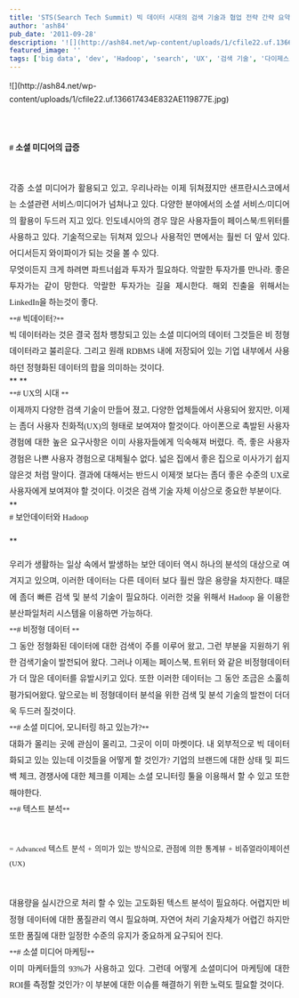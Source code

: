 ```yaml
---
title: 'STS(Search Tech Summit) 빅 데이터 시대의 검색 기술과 협업 전략 간략 요약'
author: 'ash84'
pub_date: '2011-09-28'
description: '![](http://ash84.net/wp-content/uploads/1/cfile22.uf.136617434E832AE119877E.jpg)'
featured_image: ''
tags: ['big data', 'dev', 'Hadoop', 'search', 'UX', '검색 기술', '다이제스트', '보안데이터', '소셜미디어', '솔트룩스', '아이폰', '이장우', '코난테크놀로지', '텍스트분석', '페이스북']
---
```



<div><div style="text-align: justify;"><span style="line-height: 24px;">  
<span style="font-size: 11pt; ">  
</span>![](http://ash84.net/wp-content/uploads/1/cfile22.uf.136617434E832AE119877E.jpg)

<span style="font-size: 11pt; ">  
</span>  
<span style="font-size: 11pt; ">  
</span>  
<span style="font-size: 11pt; ">  
</span>

</span></div><span style="font-size: 11pt; ">  
</span><span style="line-height: 2;"><div style="text-align: justify;"><span style="font-size: 11pt; ">  
</span><span style="font-size: 10pt; "><span style="font-family: Dotum; ">**<span style="font-size: 11pt; "># 소셜 미디어의 급증 </span>**</span></span></div><span style="font-size: 11pt; ">  
</span>

</span>

<div style="text-align: justify;"><span style="font-size: 11pt; ">  
</span>  
<span style="font-size: 11pt; ">  
</span></div><span style="font-size: 11pt; ">  
</span><span style="line-height: 2;"><div style="text-align: justify;"><span style="font-size: 11pt; ">  
</span><span style="font-size: 10pt; "><span style="font-family: Dotum; font-size: 11pt; ">각종 소셜 미디어가 활용되고 있고, 우리나라는 이제 뒤쳐졌지만 샌프란시스코에서는 소셜관련 서비스/미디어가 넘쳐나고 있다. 다양한 분야에서의 소셜 서비스/미디어의 활용이 두드러 지고 있다. 인도네시아의 경우 많은 사용자들이 페이스북/트위터를 사용하고 있다. 기술적으로는 뒤쳐져 있으나 사용적인 면에서는 훨씬 더 앞서 있다. 어디서든지 와이파이가 되는 것을 볼 수 있다. </span></span></div><span style="font-size: 11pt; ">  
</span>

</span>

<div style="text-align: justify;"><span style="font-size: 11pt; ">  
</span>  
<span style="font-size: 11pt; ">  
</span></div><span style="font-size: 11pt; ">  
</span><span style="line-height: 2;"><div style="text-align: justify;"><span style="font-size: 11pt; ">  
</span><span style="font-size: 10pt; "><span style="font-family: Dotum; font-size: 11pt; ">무엇이든지 크게 하려면 파트너쉽과 투자가 필요하다. 악랄한 투자가를 만나라. 좋은 투자가는 같이 망한다. 악랄한 투자가는 길을 제시한다. 해외 진출을 위해서는 LinkedIn을 하는것이 좋다.  </span></span></div><span style="font-size: 11pt; ">  
</span>

</span>

<div style="text-align: justify;"><span style="font-size: 11pt; ">  
</span>  
<span style="font-size: 11pt; ">  
</span>  
<span style="font-size: 11pt; ">  
</span></div><span style="font-size: 11pt; ">  
</span><span style="line-height: 2;"><div style="text-align: justify;"><span style="font-size: 11pt; ">  
</span><span style="font-size: 10pt; "><span style="font-family: Dotum; ">**<span style="font-size: 11pt; "># 빅데이터?</span>**</span></span></div><span style="font-size: 11pt; ">  
</span>

</span>

<div style="text-align: justify;"><span style="font-size: 11pt; ">  
</span>  
<span style="font-size: 11pt; ">  
</span></div><span style="font-size: 11pt; ">  
</span><span style="line-height: 2;"><div style="text-align: justify;"><span style="font-size: 11pt; ">  
</span><span style="font-size: 10pt; "><span style="font-family: Dotum; font-size: 11pt; ">빅 데이터라는 것은 결국 점차 팽창되고 있는 소셜 미디어의 데이터 그것들은 비 정형 데이터라고 불리운다. 그리고 원래 RDBMS 내에 저장되어 있는 기업 내부에서 사용하던 정형화된 데이터의 합을 의미하는 것이다. </span></span></div><span style="font-size: 11pt; ">  
</span>

</span>

<div style="text-align: justify;"><span style="font-size: 11pt; ">  
</span>**  
<span style="font-size: 11pt; ">  
</span>  
<span style="font-size: 11pt; ">  
</span>**</div><span style="font-size: 11pt; ">  
</span><span style="line-height: 2;"><div style="text-align: justify;"><span style="font-size: 11pt; ">  
</span><span style="font-size: 10pt; "><span style="font-family: Dotum; ">**<span style="font-size: 11pt; "># UX의 시대 </span>**</span></span></div><span style="font-size: 11pt; ">  
</span>

</span>

<div style="text-align: justify;"><span style="font-size: 11pt; ">  
</span>  
<span style="font-size: 11pt; ">  
</span></div><span style="font-size: 11pt; ">  
</span><span style="line-height: 2;"><div style="text-align: justify;"><span style="font-size: 11pt; ">  
</span><span style="font-size: 10pt; "><span style="font-family: Dotum; font-size: 11pt; ">이제까지 다양한 검색 기술이 만들어 졌고, 다양한 업체들에서 사용되어 왔지만, 이제는 좀더 사용자 친화적(UX)의 형태로 보여져야 할것이다. 아이폰으로 촉발된 사용자 경험에 대한 높은 요구사항은 이미 사용자들에게 익숙해져 버렸다. 즉, 좋은 사용자 경험은 나쁜 사용자 경험으로 대체될수 없다. 넓은 집에서 좋은 집으로 이사가기 쉽지 않은것 처럼 말이다. 결과에 대해서는 반드시 이제껏 보다는 좀더 좋은 수준의 UX로 사용자에게 보여져야 할 것이다. 이것은 검색 기술 자체 이상으로 중요한 부분이다. </span></span></div><span style="font-size: 11pt; ">  
</span>

</span>

<div style="text-align: justify;"><span style="font-size: 11pt; ">  
</span>  
<span style="font-size: 11pt; ">  
</span>  
<span style="font-size: 11pt; ">  
</span></div><span style="font-size: 11pt; ">  
</span>**<span style="line-height: 2;"><div style="text-align: justify;"><span style="font-size: 11pt; ">  
</span><span style="font-size: 10pt; "><span style="font-family: Dotum; font-size: 11pt; "># 보안데이터와 Hadoop</span></span></div><span style="font-size: 11pt; ">  
</span>

</span>**

<div style="text-align: justify;"><span style="font-size: 11pt; ">  
</span>  
<span style="font-size: 11pt; ">  
</span></div><span style="font-size: 11pt; ">  
</span><span style="line-height: 2;"><div style="text-align: justify;"><span style="font-size: 11pt; ">  
</span><span style="font-size: 10pt; "><span style="font-family: Dotum; font-size: 11pt; ">우리가 생활하는 일상 속에서 발생하는 보안 데이터 역시 하나의 분석의 대상으로 여겨지고 있으며, 이러한 데이터는 다른 데이터 보다 훨씬 많은 용량을 차지한다. 떄문에 좀더 빠른 검색 및 분석 기술이 필요하다. 이러한 것을 위해서 Hadoop 을 이용한 분산파일처리 시스템을 이용하면 가능하다. </span></span></div><span style="font-size: 11pt; ">  
</span>

</span>

<div style="text-align: justify;"><span style="font-size: 11pt; ">  
</span>  
<span style="font-size: 11pt; ">  
</span>  
<span style="font-size: 11pt; ">  
</span></div><span style="font-size: 11pt; ">  
</span><span style="line-height: 2;"><div style="text-align: justify;"><span style="font-size: 11pt; ">  
</span><span style="font-size: 10pt; "><span style="font-family: Dotum; ">**<span style="font-size: 11pt; "># 비정형 데이터 </span>**</span></span></div><span style="font-size: 11pt; ">  
</span>

</span>

<div style="text-align: justify;"><span style="font-size: 11pt; ">  
</span>  
<span style="font-size: 11pt; ">  
</span></div><span style="font-size: 11pt; ">  
</span><span style="line-height: 2;"><div style="text-align: justify;"><span style="font-size: 11pt; ">  
</span><span style="font-size: 10pt; "><span style="font-family: Dotum; font-size: 11pt; ">그 동안 정형화된 데이터에 대한 검색이 주를 이루어 왔고, 그런 부분을 지원하기 위한 검색기술이 발전되어 왔다. 그러나 이제는 페이스북, 트위터 와 같은 비정형데이터가 더 많은 데이터를 유발시키고 있다. 또한 이러한 데이터는 그 동안 조금은 소홀히 평가되어왔다. 앞으로는 비 정형데이터 분석을 위한 검색 및 분석 기술의 발전이 더더욱 두드러 질것이다. </span></span></div><span style="font-size: 11pt; ">  
</span>

</span>

<div style="text-align: justify;"><span style="font-size: 11pt; ">  
</span>  
<span style="font-size: 11pt; ">  
</span></div><span style="font-size: 11pt; ">  
</span>

<div style="text-align: justify;"><span style="font-size: 11pt; ">  
</span>  
<span style="font-size: 11pt; ">  
</span></div><span style="font-size: 11pt; ">  
</span><span style="line-height: 2;"><div style="text-align: justify;"><span style="font-size: 11pt; ">  
</span><span style="font-size: 10pt; "><span style="font-family: Dotum; ">**<span style="font-size: 11pt; "># 소셜 미디어, 모니터링 하고 있는가?</span>**<span style="font-size: 11pt; "> </span></span></span></div><span style="font-size: 11pt; ">  
</span>

</span>

<div style="text-align: justify;"><span style="font-size: 11pt; ">  
</span>  
<span style="font-size: 11pt; ">  
</span></div><span style="font-size: 11pt; ">  
</span><span style="line-height: 2;"><div style="text-align: justify;"><span style="font-size: 11pt; ">  
</span><span style="font-size: 10pt; "><span style="font-family: Dotum; font-size: 11pt; ">대화가 몰리는 곳에 관심이 몰리고, 그곳이 이미 마켓이다. 내 외부적으로 빅 데이터화되고 있는 있는데 이것들을 어떻게 할 것인가? 기업의 브랜드에 대한 상태 및 피드백 체크, 경쟁사에 대한 체크를 이제는 소셜 모니터링 툴을 이용해서 할 수 있고 또한 해야한다. </span></span></div><span style="font-size: 11pt; ">  
</span>

</span>

<div style="text-align: justify;"><span style="font-size: 11pt; ">  
</span>  
<span style="font-size: 11pt; ">  
</span></div><span style="font-size: 11pt; ">  
</span><span style="line-height: 2;"><div style="text-align: justify;"><span style="font-size: 11pt; ">  
</span><span style="font-size: 10pt; "><span style="font-family: Dotum; ">**<span style="font-size: 11pt; "># 텍스트 분석</span>**</span></span></div><span style="font-size: 11pt; ">  
</span>

</span><span style="line-height: 2;"><div style="text-align: justify;"><span style="font-size: 11pt; ">  
</span><span style="font-size: 10pt; "><span style="font-family: Dotum; font-size: 10pt; ">= Advanced 텍스트 분석 + 의미가 있는 방식으로, 관점에 의한 통계뷰 + 비쥬얼라이제이션(UX) </span></span></div><span style="font-size: 11pt; ">  
</span>

</span>

<div style="text-align: justify;"><span style="font-size: 11pt; ">  
</span>  
<span style="font-size: 11pt; ">  
</span></div><span style="font-size: 11pt; ">  
</span><span style="line-height: 2;"><div style="text-align: justify;"><span style="font-size: 11pt; ">  
</span><span style="font-size: 10pt; "><span style="font-family: Dotum; font-size: 11pt; ">대용량을 실시간으로 처리 할 수 있는 고도화된 텍스트 분석이 필요하다. 어렵지만 비정형 데이터에 대한 품질관리 역시 필요하며, 자연어 처리 기술자체가 어렵긴 하지만 또한 품질에 대한 일정한 수준의 유지가 중요하게 요구되어 진다. </span></span></div><span style="font-size: 11pt; ">  
</span>

</span>

<div style="text-align: justify;"><span style="font-size: 11pt; ">  
</span>  
<span style="font-size: 11pt; ">  
</span></div><span style="font-size: 11pt; ">  
</span><span style="line-height: 2;"><div style="text-align: justify;"><span style="font-size: 11pt; ">  
</span><span style="font-size: 10pt; "><span style="font-family: Dotum; ">**<span style="font-size: 11pt; "># 소셜 미디어 마케팅</span>**</span></span></div><span style="font-size: 11pt; ">  
</span>

</span>

<div style="text-align: justify;"><span style="font-size: 11pt; ">  
</span>  
<span style="font-size: 11pt; ">  
</span></div><span style="font-size: 11pt; ">  
</span><span style="line-height: 2;"><div style="text-align: justify;"><span style="font-size: 11pt; ">  
</span><span style="font-size: 10pt; "><span style="font-family: Dotum; font-size: 11pt; ">이미 마케터들의 93%가 사용하고 있다. 그런데 어떻게 소셜미디어 마케팅에 대한 ROI를 측정할 것인가? 이 부분에 대한 이슈를 해결하기 위한 노력도 필요할 것이다. </span></span></div><span style="font-size: 11pt; ">  
</span>

</span>

<div style="text-align: justify;"><span style="font-size: 11pt; ">  
</span>  
<span style="font-size: 11pt; ">  
</span></div><span style="font-size: 11pt; ">  
</span><span style="line-height: 2;"><div style="text-align: justify;"><span style="font-size: 11pt; ">  
</span><span style="font-size: 10pt; "><span style="font-family: Dotum; font-size: 11pt; "> </span></span></div></span>

</div><div></div>

